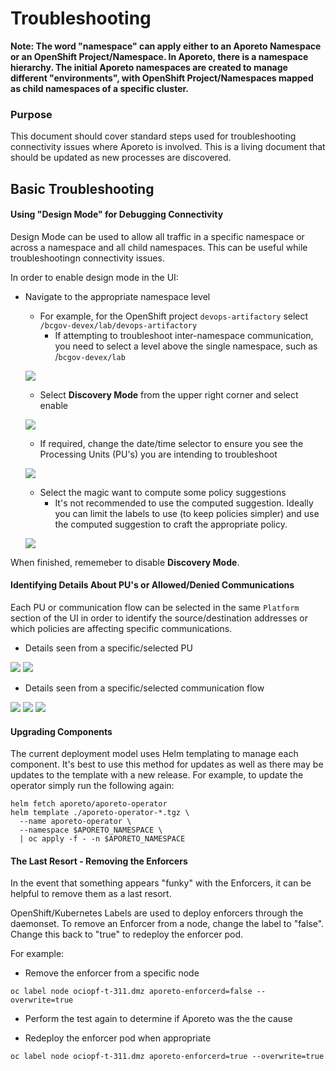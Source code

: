 # Troubleshooting

**Note: The word "namespace" can apply either to an Aporeto Namespace or an OpenShift Project/Namespace. In Aporeto, there is a namespace hierarchy. The initial Aporeto namespaces are created to manage different "environments", with OpenShift Project/Namespaces mapped as child namespaces of a specific cluster.**


### Purpose
This document should cover standard steps used for troubleshooting connectivity issues where Aporeto is involved. This is a living document that should be updated as new processes are discovered. 

## Basic Troubleshooting

#### Using "Design Mode" for Debugging Connectivity
Design Mode can be used to allow all traffic in a specific namespace or across a namespace and all child namespaces. This can be useful while troubleshootingn connectivity issues. 

In order to enable design mode in the UI: 

- Navigate to the appropriate namespace level
  - For example, for the OpenShift project `devops-artifactory` select `/bcgov-devex/lab/devops-artifactory`
    - If attempting to troubleshoot inter-namespace communication, you need to select a level above the single namespace, such as /`bcgov-devex/lab`
  
  ![](assets/aporeto_troubleshooting_dm_001.png)

  - Select **Discovery Mode** from the upper right corner and select enable

  ![](assets/aporeto_troubleshooting_dm_002.png)
  
  - If required, change the date/time selector to ensure you see the Processing Units (PU's) you are intending to troubleshoot

  ![](assets/aporeto_troubleshooting_dm_002.png)

  - Select the magic want to compute some policy suggestions
    - It's not recommended to use the computed suggestion. Ideally you can limit the labels to use (to keep policies simpler) and use the computed suggestion to craft the appropriate policy. 
 
  ![](assets/aporeto_troubleshooting_dm_002.png)

When finished, rememeber to disable **Discovery Mode**. 

#### Identifying Details About PU's or Allowed/Denied Communications
Each PU or communication flow can be selected in the same `Platform` section of the UI in order to identify the source/destination addresses or which policies are affecting specific communications. 

- Details seen from a specific/selected PU

![](assets/aporeto_troubleshooting_pu_001.png)
![](assets/aporeto_troubleshooting_pu_002.png)


- Details seen from a specific/selected communication flow

![](assets/aporeto_troubleshooting_flow_001.png)
![](assets/aporeto_troubleshooting_flow_002.png)
![](assets/aporeto_troubleshooting_flow_003.png)


#### Upgrading Components
The current deployment model uses Helm templating to manage each component. It's best to use this method for updates as well as there may be updates to the template with a new release. For example, to update the operator simply run the following again: 

```
helm fetch aporeto/aporeto-operator 
helm template ./aporeto-operator-*.tgz \
  --name aporeto-operator \
  --namespace $APORETO_NAMESPACE \
  | oc apply -f - -n $APORETO_NAMESPACE
```

#### The Last Resort - Removing the Enforcers
In the event that something appears "funky" with the Enforcers, it can be helpful to remove them as a last resort.

OpenShift/Kubernetes Labels are used to deploy enforcers through the daemonset. To remove an Enforcer from a node, change the label to "false". Change this back to "true" to redeploy the enforcer pod. 

For example: 
- Remove the enforcer from a specific node

```
oc label node ociopf-t-311.dmz aporeto-enforcerd=false --overwrite=true
```

- Perform the test again to determine if Aporeto was the the cause

- Redeploy the enforcer pod when appropriate

```
oc label node ociopf-t-311.dmz aporeto-enforcerd=true --overwrite=true
```
